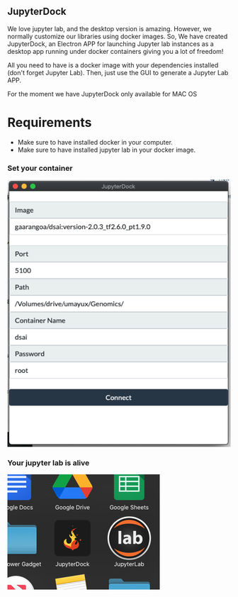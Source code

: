 ## JupyterDock

We love jupyter lab, and the desktop version is amazing. However, we normally customize our libraries using docker images. So, We have created JupyterDock, an Electron APP for launching Jupyter lab instances as a desktop app running under docker containers giving you a lot of freedom!

All you need to have is a docker image with your dependencies installed (don't forget Jupyter Lab). Then, just use the GUI to generate a Jupyter Lab APP.

For the moment we have JupyterDock only available for MAC OS

# Requirements
* Make sure to have installed docker in your computer.
* Make sure to have installed jupyter lab in your docker image. 

### Set your container
![img](./session.png)

### Your jupyter lab is alive
![img](./app.png)
